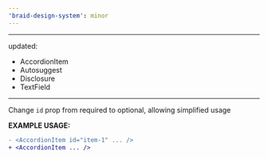 ```yaml
---
'braid-design-system': minor
---
```


---
updated:
  - AccordionItem
  - Autosuggest
  - Disclosure
  - TextField
---

Change `id` prop from required to optional, allowing simplified usage

**EXAMPLE USAGE:**

```diff
- <AccordionItem id="item-1" ... />
+ <AccordionItem ... />
```
